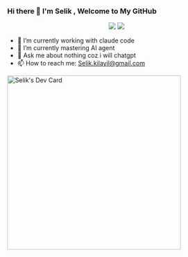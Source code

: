 ### Hi there 👋 I'm Selik , Welcome to My GitHub
<p align="center">
    <a href="https://twitter.com/SilentWall7"><img src="https://img.shields.io/badge/-Twitter-2D2B55?style=flat-square&logo=twitter&logoColor=white"/></a>
    <a href="https://linkedin.com/in/selik-kilayil"><img src="https://img.shields.io/badge/-LinkedIn-2D2B55?style=flat-square&logo=linkedin&logoColor=white"/></a>
</p>

- 🔭 I’m currently working with claude code 
- 🌱 I’m currently mastering AI agent
- 💬 Ask me about nothing coz i will chatgpt 
- 📫 How to reach me: Selik.kilayil@gmail.com

<a href="https://app.daily.dev/selik"><img src="https://api.daily.dev/devcards/57fb275787194a019ec564b19ed14d64.png?r=o6v" width="400" alt="Selik's Dev Card"/></a>


